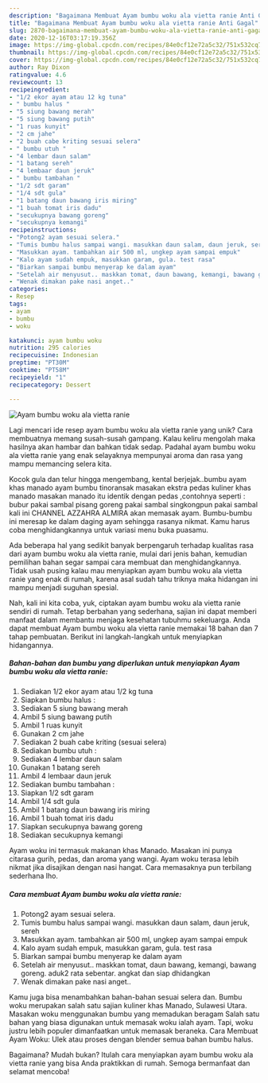 ```yaml
---
description: "Bagaimana Membuat Ayam bumbu woku ala vietta ranie Anti Gagal"
title: "Bagaimana Membuat Ayam bumbu woku ala vietta ranie Anti Gagal"
slug: 2870-bagaimana-membuat-ayam-bumbu-woku-ala-vietta-ranie-anti-gagal
date: 2020-12-16T03:17:19.356Z
image: https://img-global.cpcdn.com/recipes/84e0cf12e72a5c32/751x532cq70/ayam-bumbu-woku-ala-vietta-ranie-foto-resep-utama.jpg
thumbnail: https://img-global.cpcdn.com/recipes/84e0cf12e72a5c32/751x532cq70/ayam-bumbu-woku-ala-vietta-ranie-foto-resep-utama.jpg
cover: https://img-global.cpcdn.com/recipes/84e0cf12e72a5c32/751x532cq70/ayam-bumbu-woku-ala-vietta-ranie-foto-resep-utama.jpg
author: Ray Dixon
ratingvalue: 4.6
reviewcount: 13
recipeingredient:
- "1/2 ekor ayam atau 12 kg tuna"
- " bumbu halus "
- "5 siung bawang merah"
- "5 siung bawang putih"
- "1 ruas kunyit"
- "2 cm jahe"
- "2 buah cabe kriting sesuai selera"
- " bumbu utuh "
- "4 lembar daun salam"
- "1 batang sereh"
- "4 lembaar daun jeruk"
- " bumbu tambahan "
- "1/2 sdt garam"
- "1/4 sdt gula"
- "1 batang daun bawang iris miring"
- "1 buah tomat iris dadu"
- "secukupnya bawang goreng"
- "secukupnya kemangi"
recipeinstructions:
- "Potong2 ayam sesuai selera."
- "Tumis bumbu halus sampai wangi. masukkan daun salam, daun jeruk, sereh"
- "Masukkan ayam. tambahkan air 500 ml, ungkep ayam sampai empuk"
- "Kalo ayam sudah empuk, masukkan garam, gula. test rasa"
- "Biarkan sampai bumbu menyerap ke dalam ayam"
- "Setelah air menyusut.. maskkan tomat, daun bawang, kemangi, bawang goreng. aduk2 rata sebentar. angkat dan siap dhidangkan"
- "Wenak dimakan pake nasi anget.."
categories:
- Resep
tags:
- ayam
- bumbu
- woku

katakunci: ayam bumbu woku 
nutrition: 295 calories
recipecuisine: Indonesian
preptime: "PT30M"
cooktime: "PT58M"
recipeyield: "1"
recipecategory: Dessert

---
```



![Ayam bumbu woku ala vietta ranie](https://img-global.cpcdn.com/recipes/84e0cf12e72a5c32/751x532cq70/ayam-bumbu-woku-ala-vietta-ranie-foto-resep-utama.jpg)

Lagi mencari ide resep ayam bumbu woku ala vietta ranie yang unik? Cara membuatnya memang susah-susah gampang. Kalau keliru mengolah maka hasilnya akan hambar dan bahkan tidak sedap. Padahal ayam bumbu woku ala vietta ranie yang enak selayaknya mempunyai aroma dan rasa yang mampu memancing selera kita.

Kocok gula dan telur hingga mengembang, kental berjejak..bumbu ayam khas manado ayam bumbu tinoransak masakan ekstra pedas kuliner khas manado masakan manado itu identik dengan pedas ,contohnya seperti : bubur pakai sambal pisang goreng pakai sambal singkongpun pakai sambal kali ini CHANNEL AZZAHRA ALMIRA akan memasak ayam. Bumbu-bumbu ini meresap ke dalam daging ayam sehingga rasanya nikmat. Kamu harus coba menghidangkannya untuk variasi menu buka puasamu.

Ada beberapa hal yang sedikit banyak berpengaruh terhadap kualitas rasa dari ayam bumbu woku ala vietta ranie, mulai dari jenis bahan, kemudian pemilihan bahan segar sampai cara membuat dan menghidangkannya. Tidak usah pusing kalau mau menyiapkan ayam bumbu woku ala vietta ranie yang enak di rumah, karena asal sudah tahu triknya maka hidangan ini mampu menjadi suguhan spesial.


Nah, kali ini kita coba, yuk, ciptakan ayam bumbu woku ala vietta ranie sendiri di rumah. Tetap berbahan yang sederhana, sajian ini dapat memberi manfaat dalam membantu menjaga kesehatan tubuhmu sekeluarga. Anda dapat membuat Ayam bumbu woku ala vietta ranie memakai 18 bahan dan 7 tahap pembuatan. Berikut ini langkah-langkah untuk menyiapkan hidangannya.

<!--inarticleads1-->

##### Bahan-bahan dan bumbu yang diperlukan untuk menyiapkan Ayam bumbu woku ala vietta ranie:

1. Sediakan 1/2 ekor ayam atau 1/2 kg tuna
1. Siapkan  bumbu halus :
1. Sediakan 5 siung bawang merah
1. Ambil 5 siung bawang putih
1. Ambil 1 ruas kunyit
1. Gunakan 2 cm jahe
1. Sediakan 2 buah cabe kriting (sesuai selera)
1. Sediakan  bumbu utuh :
1. Sediakan 4 lembar daun salam
1. Gunakan 1 batang sereh
1. Ambil 4 lembaar daun jeruk
1. Sediakan  bumbu tambahan :
1. Siapkan 1/2 sdt garam
1. Ambil 1/4 sdt gula
1. Ambil 1 batang daun bawang iris miring
1. Ambil 1 buah tomat iris dadu
1. Siapkan secukupnya bawang goreng
1. Sediakan secukupnya kemangi


Ayam woku ini termasuk makanan khas Manado. Masakan ini punya citarasa gurih, pedas, dan aroma yang wangi. Ayam woku terasa lebih nikmat jika disajikan dengan nasi hangat. Cara memasaknya pun terbilang sederhana lho. 

<!--inarticleads2-->

##### Cara membuat Ayam bumbu woku ala vietta ranie:

1. Potong2 ayam sesuai selera.
1. Tumis bumbu halus sampai wangi. masukkan daun salam, daun jeruk, sereh
1. Masukkan ayam. tambahkan air 500 ml, ungkep ayam sampai empuk
1. Kalo ayam sudah empuk, masukkan garam, gula. test rasa
1. Biarkan sampai bumbu menyerap ke dalam ayam
1. Setelah air menyusut.. maskkan tomat, daun bawang, kemangi, bawang goreng. aduk2 rata sebentar. angkat dan siap dhidangkan
1. Wenak dimakan pake nasi anget..


Kamu juga bisa menambahkan bahan-bahan sesuai selera dan. Bumbu woku merupakan salah satu sajian kuliner khas Manado, Sulawesi Utara. Masakan woku menggunakan bumbu yang memadukan beragam Salah satu bahan yang biasa digunakan untuk memasak woku ialah ayam. Tapi, woku justru lebih populer dimanfaatkan untuk memasak beraneka. Cara Membuat Ayam Woku: Ulek atau proses dengan blender semua bahan bumbu halus. 

Bagaimana? Mudah bukan? Itulah cara menyiapkan ayam bumbu woku ala vietta ranie yang bisa Anda praktikkan di rumah. Semoga bermanfaat dan selamat mencoba!
